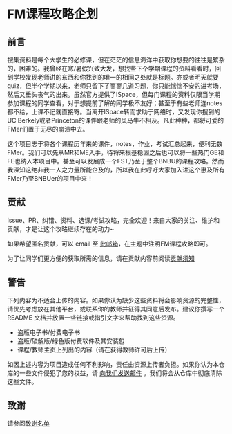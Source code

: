 # FM课程攻略企划

## 前言
搜集资料是每个大学生的必修课，但在茫茫的信息海洋中获取你想要的往往是繁杂的，困难的。我曾经在寒/暑假兴致大发，想找些下个学期课程的资料看看时，回到学校发现老师讲的东西和你找到的唯一的相同之处就是标题。亦或者明天就要quiz，但半个学期以来，老师只留下了寥寥几道习题，你只能惴惴不安的进考场，然后又垂头丧气的出来。虽然官方提供了ISpace，但每门课程的资料仅限当学期参加课程的同学查看，对于想提前了解的同学极不友好；甚至于有些老师连notes都不给，上课不记就直接寄。当离开ISpace转而求助于网络时，又发现你搜到的UC Berkely或者Princeton的课件跟老师的风马牛不相及。凡此种种，都将可爱的FMer们置于无尽的崩溃中去。

这个项目志于将各个课程历年来的课件，notes，作业，考试汇总起来，便利无数FMer。我们可以先从MR和ME入手，待将来根基稳固之后也可以将一些热门GE和FE也纳入本项目中。甚至可以发展成一个FST乃至于整个BNBU的课程攻略。然而我深知这绝非我一人之力量所能企及的，所以我在此呼吁大家加入进这个惠及所有FMer乃至BNBUer的项目中来！


## 贡献
Issue、PR、纠错、资料、选课/考试攻略，完全欢迎！来自大家的关注、维护和贡献，才是让这个攻略继续存在的动力~

如果希望匿名贡献，可以 email 至 [此邮箱](mailto:fm-course@outlook.com)，在主题中注明FM课程攻略即可。

为了让同学们更方便的获取所需的信息，请在贡献内容前阅读[贡献须知](./contribute.md)

## 警告
下列内容为不适合上传的内容。如果你认为缺少这些资料将会影响资源的完整性，请优先考虑放在其他平台，或联系你的教师并征得其同意后发布。建议你撰写一个 README 文档并放置一些链接或指引文字来帮助找到这些资源。

-   盗版电子书/付费电子书
-   盗版/破解版/绿色版付费软件及其安装包
-   课程/教师主页上列出的内容（请在获得教师许可后上传）

如因上述内容为项目造成任何不利影响，责任由资源上传者负担。如果你认为本仓库的一些文件侵犯了您的权益，请 [向我们发送邮件](mailto:fm-course@outlook.com) 。我们将会从仓库中彻底清除这些文件。

## 致谢
请参阅[致谢名单](./thanks.md)